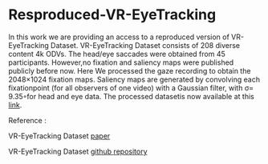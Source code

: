 # Resproduced-VR-EyeTracking
In this work we are providing an access to a reproduced version of VR-EyeTracking Dataset.
VR-EyeTracking Dataset consists  of  208  diverse  content  4k  ODVs.  The head/eye saccades were obtained from 45 participants. 
However,no  fixation  and  saliency  maps  were  published  publicly before now. Here We processed the gaze recording to obtain the 2048×1024 fixation maps.
Saliency maps are generated by convolving each fixationpoint (for all observers of one video) with a Gaussian filter, with σ= 9.35◦for head and eye data.
The processed datasetis now available at this [link](https://drive.google.com/drive/folders/1y6hCYOdn7BbBguxfBfOhgoUW_1DygET1?usp=sharing).

Reference :

VR-EyeTracking Dataset [paper](https://openaccess.thecvf.com/content_cvpr_2018/papers/Xu_Gaze_Prediction_in_CVPR_2018_paper.pdf)

VR-EyeTracking Dataset [github repository](https://github.com/xuyanyu-shh/VR-EyeTracking)

